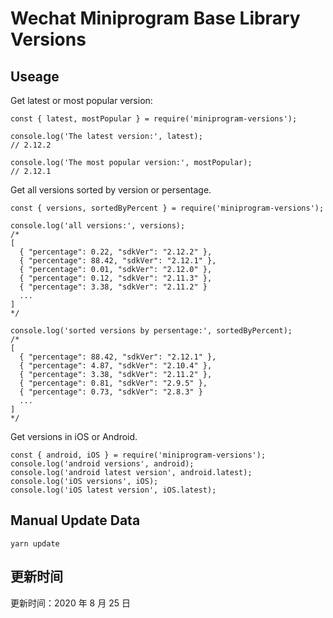 
# Wechat Miniprogram Base Library Versions

## Useage

Get latest or most popular version:

```;
const { latest, mostPopular } = require('miniprogram-versions');

console.log('The latest version:', latest);
// 2.12.2

console.log('The most popular version:', mostPopular);
// 2.12.1

```

Get all versions sorted by version or persentage.

```
const { versions, sortedByPercent } = require('miniprogram-versions');

console.log('all versions:', versions);
/*
[
  { "percentage": 0.22, "sdkVer": "2.12.2" },
  { "percentage": 88.42, "sdkVer": "2.12.1" },
  { "percentage": 0.01, "sdkVer": "2.12.0" },
  { "percentage": 0.12, "sdkVer": "2.11.3" },
  { "percentage": 3.38, "sdkVer": "2.11.2" }
  ...
]
*/

console.log('sorted versions by persentage:', sortedByPercent);
/*
[
  { "percentage": 88.42, "sdkVer": "2.12.1" },
  { "percentage": 4.87, "sdkVer": "2.10.4" },
  { "percentage": 3.38, "sdkVer": "2.11.2" },
  { "percentage": 0.81, "sdkVer": "2.9.5" },
  { "percentage": 0.73, "sdkVer": "2.8.3" }
  ...
]
*/
```

Get versions in iOS or Android.

```
const { android, iOS } = require('miniprogram-versions');
console.log('android versions', android);
console.log('android latest version', android.latest);
console.log('iOS versions', iOS);
console.log('iOS latest version', iOS.latest);
```

## Manual Update Data

```
yarn update
```

## 更新时间

更新时间：2020 年 8 月 25 日
